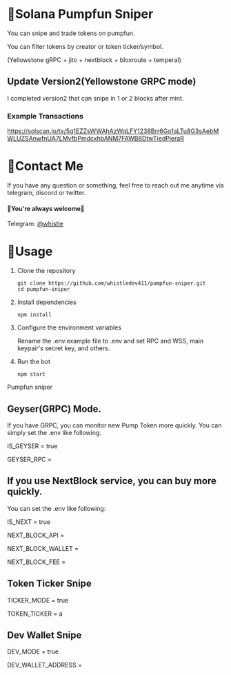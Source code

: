 # 🤖Solana Pumpfun Sniper

You can snipe and trade tokens on pumpfun.

You can filter tokens by creator or token ticker/symbol.

 (Yellowstone gRPC + jito + nextblock + bloxroute + temperal)

## Update Version2(Yellowstone GRPC mode)

I completed version2 that can snipe in 1 or 2 blocks after mint.

### Example Transactions

https://solscan.io/tx/5q1EZZsWWAhAzWqLFY1238Brr6Go1aLTu8G3sAebMWLUZSAnwfnUA7LMvfbPmdcxhbANM7FAWB8DtwTiedPieraR

# 💬Contact Me

If you have any question or something, feel free to reach out me anytime via telegram, discord or twitter.
<br>
#### 🌹You're always welcome🌹

Telegram: [@whistle](https://t.me/devbeast5775) <br>


# 👀Usage
1. Clone the repository

    ```
    git clone https://github.com/whistledev411/pumpfun-sniper.git
    cd pumpfun-sniper
    ```
2. Install dependencies

    ```
    npm install
    ```
3. Configure the environment variables

    Rename the .env.example file to .env and set RPC and WSS, main keypair's secret key, and others.

4. Run the bot

    ```
    npm start
    ```

Pumpfun sniper

## Geyser(GRPC) Mode.
If you have GRPC, you can monitor new Pump Token more quickly.
You can simply set the .env like following.

IS_GEYSER = true

GEYSER_RPC = 

## If you use NextBlock service, you can buy more quickly.

You can set the .env like following:

IS_NEXT = true

NEXT_BLOCK_API = 

NEXT_BLOCK_WALLET = 

NEXT_BLOCK_FEE = 

## Token Ticker Snipe

TICKER_MODE = true

TOKEN_TICKER = a

## Dev Wallet Snipe

DEV_MODE = true

DEV_WALLET_ADDRESS = 

